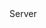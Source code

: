 <function name="ReadWord" parent="bf_read" type="classfunc">
	<description>
	</description>
	<realm>Server</realm>
	<rets>
		<ret name="value" type="number"></ret>
	</rets>
</function>